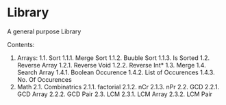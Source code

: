 # Library
A general purpose Library

Contents:
1. Arrays:
1.1. Sort
1.1.1. Merge Sort
1.1.2. Buuble Sort
1.1.3. Is Sorted
1.2. Reverse Array
1.2.1. Reverse Void
1.2.2. Reverse Int*
1.3. Merge
1.4. Search Array
1.4.1. Boolean Occurence
1.4.2. List of Occurences
1.4.3. No. Of Occurences
2. Math
2.1. Combinatrics
2.1.1. factorial
2.1.2. nCr
2.1.3. nPr
2.2. GCD
2.2.1. GCD Array
2.2.2. GCD Pair
2.3. LCM
2.3.1. LCM Array
2.3.2. LCM Pair